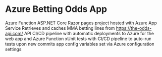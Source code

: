 # Azure Betting Odds App
 
Azure Function
ASP.NET Core Razor pages project hosted with Azure App Service
Retrieves and caches MMA betting lines from https://the-odds-api.com/ API
CI/CD pipeline with automatic deployments to Azure for the web app and Azure Function
xUnit tests with CI/CD pipeline to auto-run tests upon new commits
app config variables set via Azure configuration settings